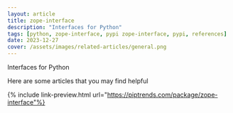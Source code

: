 ```yaml
---
layout: article
title: zope-interface
description: "Interfaces for Python"
tags: [python, zope-interface, pypi zope-interface, pypi, references]
date: 2023-12-27
cover: /assets/images/related-articles/general.png
---
```


Interfaces for Python

Here are some articles that you may find helpful

{% include link-preview.html url="https://piptrends.com/package/zope-interface"%}